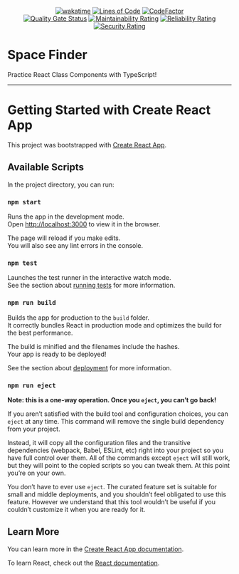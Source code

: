 <div align="center">

[![wakatime](https://wakatime.com/badge/github/Amir-Pourhadi/Space-Finder.svg)](https://wakatime.com/badge/github/Amir-Pourhadi/Space-Finder)
[![Lines of Code](https://sonarcloud.io/api/project_badges/measure?project=Amir-Pourhadi_Space-Finder&metric=ncloc)](https://sonarcloud.io/dashboard?id=Amir-Pourhadi_Space-Finder)
[![CodeFactor](https://www.codefactor.io/repository/github/amir-pourhadi/Space-Finder/badge)](https://www.codefactor.io/repository/github/amir-pourhadi/Space-Finder)  
 [![Quality Gate Status](https://sonarcloud.io/api/project_badges/measure?project=Amir-Pourhadi_Space-Finder&metric=alert_status)](https://sonarcloud.io/dashboard?id=Amir-Pourhadi_Space-Finder)
[![Maintainability Rating](https://sonarcloud.io/api/project_badges/measure?project=Amir-Pourhadi_Space-Finder&metric=sqale_rating)](https://sonarcloud.io/dashboard?id=Amir-Pourhadi_Space-Finder)
[![Reliability Rating](https://sonarcloud.io/api/project_badges/measure?project=Amir-Pourhadi_Space-Finder&metric=reliability_rating)](https://sonarcloud.io/dashboard?id=Amir-Pourhadi_Space-Finder)
[![Security Rating](https://sonarcloud.io/api/project_badges/measure?project=Amir-Pourhadi_Space-Finder&metric=security_rating)](https://sonarcloud.io/dashboard?id=Amir-Pourhadi_Space-Finder)

</div>

# Space Finder

Practice React Class Components with TypeScript!

---

# Getting Started with Create React App

This project was bootstrapped with [Create React App](https://github.com/facebook/create-react-app).

## Available Scripts

In the project directory, you can run:

### `npm start`

Runs the app in the development mode.\
Open [http://localhost:3000](http://localhost:3000) to view it in the browser.

The page will reload if you make edits.\
You will also see any lint errors in the console.

### `npm test`

Launches the test runner in the interactive watch mode.\
See the section about [running tests](https://facebook.github.io/create-react-app/docs/running-tests) for more information.

### `npm run build`

Builds the app for production to the `build` folder.\
It correctly bundles React in production mode and optimizes the build for the best performance.

The build is minified and the filenames include the hashes.\
Your app is ready to be deployed!

See the section about [deployment](https://facebook.github.io/create-react-app/docs/deployment) for more information.

### `npm run eject`

**Note: this is a one-way operation. Once you `eject`, you can’t go back!**

If you aren’t satisfied with the build tool and configuration choices, you can `eject` at any time. This command will remove the single build dependency from your project.

Instead, it will copy all the configuration files and the transitive dependencies (webpack, Babel, ESLint, etc) right into your project so you have full control over them. All of the commands except `eject` will still work, but they will point to the copied scripts so you can tweak them. At this point you’re on your own.

You don’t have to ever use `eject`. The curated feature set is suitable for small and middle deployments, and you shouldn’t feel obligated to use this feature. However we understand that this tool wouldn’t be useful if you couldn’t customize it when you are ready for it.

## Learn More

You can learn more in the [Create React App documentation](https://facebook.github.io/create-react-app/docs/getting-started).

To learn React, check out the [React documentation](https://reactjs.org/).
